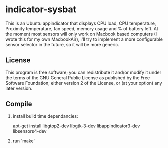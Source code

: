 indicator-sysbat
================

This is an Ubuntu appindicator that displays CPU load, CPU temperature, Proximity temperature, fan speed, memory usage and % of battery left.
At the moment most sensors will only work on Macbook based computers (I wrote this for my own MacbookAir), i'll try to implement a more configurable sensor selector in the future, so it will be more generic.


License
-------

This program is free software; you can redistribute it and/or modify it under the terms of the GNU General Public License as published by the Free Software Foundation; either version 2 of the License, or (at your option) any later version.



Compile
-------

1. install build time dependancies:

    apt-get install libgtop2-dev libgtk-3-dev libappindicator3-dev libsensors4-dev

2. run `make'

